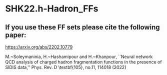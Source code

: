 # SHK22.h-Hadron_FFs

## If you use these FF sets please cite the following paper:

https://arxiv.org/abs/2202.10779

M.~Soleymaninia, H.~Hashamipour and H.~Khanpour,
``Neural network QCD analysis of charged hadron fragmentation functions in the presence of SIDIS data,''
Phys. Rev. D \textbf{105}, no.11, 114018 (2022)